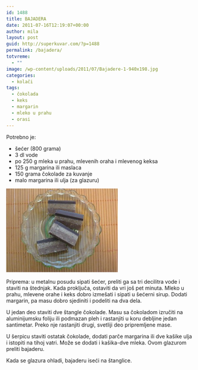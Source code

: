 ```yaml
---
id: 1488
title: BAJADERA
date: 2011-07-16T12:19:07+00:00
author: mila
layout: post
guid: http://superkuvar.com/?p=1488
permalink: /bajadera/
totvreme:
  - ""
image: /wp-content/uploads/2011/07/Bajadere-1-940x198.jpg
categories:
  - kolači
tags:
  - čokolada
  - keks
  - margarin
  - mleko u prahu
  - orasi
---
```

Potrebno je:

  * šećer (800 grama)
  * 3 dl vode
  * po 250 g mleka u prahu, mlevenih oraha i mlevenog keksa
  * 125 g margarina ili maslaca
  * 150 grama čokolade za kuvanje
  * malo margarina ili ulja (za glazuru)

<img class="alignnone size-medium wp-image-2315" title="Bajadere 1" src="/wp-content/uploads/2011/07/Bajadere-1-300x225.jpg" alt="" width="300" height="225" /> 

Priprema: u metalnu posudu sipati šećer, preliti ga sa tri decilitra vode i staviti na štednjak. Kada proključa, ostaviti da vri još pet minuta. Mleko u prahu, mlevene orahe i keks dobro izmešati i sipati u šećerni sirup. Dodati margarin, pa masu dobro sjediniti i podeliti na dva dela.

U jedan deo staviti dve štangle čokolade. Masu sa čokoladom izručiti na aluminijumsku foliju ili podmazan pleh i rastanjiti u koru debljine jedan santimetar. Preko nje rastanjiti drugi, svetliji deo pripremljene mase.

U šerpicu staviti ostatak čokolade, dodati parče margarina ili dve kašike ulja i istopiti na tihoj vatri. Može se dodati i kašika-dve mleka. Ovom glazurom preliti bajaderu.

Kada se glazura ohladi, bajaderu iseći na štanglice.